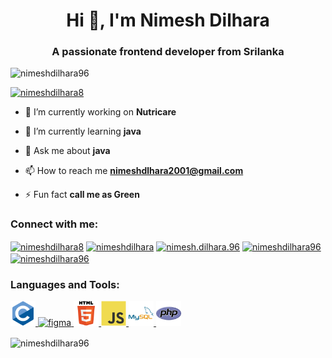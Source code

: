 <h1 align="center">Hi 👋, I'm Nimesh Dilhara</h1>
<h3 align="center">A passionate frontend developer from Srilanka</h3>

<p align="left"> <img src="https://komarev.com/ghpvc/?username=nimeshdilhara96&label=Profile%20views&color=0e75b6&style=flat" alt="nimeshdilhara96" /> </p>

<p align="left"> <a href="https://twitter.com/nimeshdilhara8" target="blank"><img src="https://img.shields.io/twitter/follow/nimeshdilhara8?logo=twitter&style=for-the-badge" alt="nimeshdilhara8" /></a> </p>

- 🔭 I’m currently working on **Nutricare**

- 🌱 I’m currently learning **java**

- 💬 Ask me about **java**

- 📫 How to reach me **nimeshdlhara2001@gmail.com**

- ⚡ Fun fact **call me as Green**

<h3 align="left">Connect with me:</h3>
<p align="left">
<a href="https://twitter.com/nimeshdilhara8" target="blank"><img align="center" src="https://raw.githubusercontent.com/rahuldkjain/github-profile-readme-generator/master/src/images/icons/Social/twitter.svg" alt="nimeshdilhara8" height="30" width="40" /></a>
<a href="https://linkedin.com/in/nimeshdilhara" target="blank"><img align="center" src="https://raw.githubusercontent.com/rahuldkjain/github-profile-readme-generator/master/src/images/icons/Social/linked-in-alt.svg" alt="nimeshdilhara" height="30" width="40" /></a>
<a href="https://fb.com/nimesh.dilhara.96" target="blank"><img align="center" src="https://raw.githubusercontent.com/rahuldkjain/github-profile-readme-generator/master/src/images/icons/Social/facebook.svg" alt="nimesh.dilhara.96" height="30" width="40" /></a>
<a href="https://instagram.com/nimeshdilhara96" target="blank"><img align="center" src="https://raw.githubusercontent.com/rahuldkjain/github-profile-readme-generator/master/src/images/icons/Social/instagram.svg" alt="nimeshdilhara96" height="30" width="40" /></a>
<a href="https://www.behance.net/nimeshdilhara96" target="blank"><img align="center" src="https://raw.githubusercontent.com/rahuldkjain/github-profile-readme-generator/master/src/images/icons/Social/behance.svg" alt="nimeshdilhara96" height="30" width="40" /></a>
</p>

<h3 align="left">Languages and Tools:</h3>
<p align="left"> <a href="https://www.cprogramming.com/" target="_blank" rel="noreferrer"> <img src="https://raw.githubusercontent.com/devicons/devicon/master/icons/c/c-original.svg" alt="c" width="40" height="40"/> </a> <a href="https://www.figma.com/" target="_blank" rel="noreferrer"> <img src="https://www.vectorlogo.zone/logos/figma/figma-icon.svg" alt="figma" width="40" height="40"/> </a> <a href="https://www.w3.org/html/" target="_blank" rel="noreferrer"> <img src="https://raw.githubusercontent.com/devicons/devicon/master/icons/html5/html5-original-wordmark.svg" alt="html5" width="40" height="40"/> </a> <a href="https://developer.mozilla.org/en-US/docs/Web/JavaScript" target="_blank" rel="noreferrer"> <img src="https://raw.githubusercontent.com/devicons/devicon/master/icons/javascript/javascript-original.svg" alt="javascript" width="40" height="40"/> </a> <a href="https://www.mysql.com/" target="_blank" rel="noreferrer"> <img src="https://raw.githubusercontent.com/devicons/devicon/master/icons/mysql/mysql-original-wordmark.svg" alt="mysql" width="40" height="40"/> </a> <a href="https://www.php.net" target="_blank" rel="noreferrer"> <img src="https://raw.githubusercontent.com/devicons/devicon/master/icons/php/php-original.svg" alt="php" width="40" height="40"/> </a> </p>

<p><img align="center" src="https://github-readme-stats.vercel.app/api/top-langs?username=nimeshdilhara96&show_icons=true&locale=en&layout=compact" alt="nimeshdilhara96" /></p>
